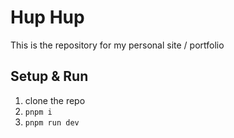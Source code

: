 # Hup Hup

This is the repository for my personal site / portfolio

## Setup & Run

1. clone the repo
2. `pnpm i`
3. `pnpm run dev`